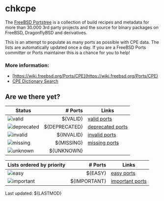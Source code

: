 # chkcpe

The [FreeBSD Portstree](https://cgit.freebsd.org/ports) is a collection of build recipes
and metadata for more than 30.000 3rd party projects and the source for binary packages on
FreeBSD, DragonflyBSD and derivatives.

This is an attempt to populate as many ports as possible with CPE data. The lists are
automatically updated once a day. If you are a FreeBSD Ports committer or Ports maintainer
this is a chance for you to help!

### More information:
* [https://wiki.freebsd.org/Ports/CPE](https://wiki.freebsd.org/Ports/CPE)
* [CPE Dictionary Search](http://web.nvd.nist.gov/view/cpe/search)


## Are we there yet?

| Status                                                    | # Ports      | Links                                                              |
| ----------------------------------------------------------| -----------: | ------------------------------------------------------------------ |
| ![valid](https://img.shields.io/badge/valid-brightgreen)  | ${VALID}     | [valid ports](https://github.com/decke/chkcpe/wiki/valid)          |
| ![deprecated](https://img.shields.io/badge/deprecated-red)| ${DEPRECATED}| [deprecated ports](https://github.com/decke/chkcpe/wiki/deprecated)|
| ![invalid](https://img.shields.io/badge/invalid-red)      | ${INVALID}   | [invalid ports](https://github.com/decke/chkcpe/wiki/invalid)      |
| ![missing](https://img.shields.io/badge/missing-orange)   | ${MISSING}   | [missing ports](https://github.com/decke/chkcpe/wiki/missing)      |
| ![unknown](https://img.shields.io/badge/unknown-grey)     | ${UNKNOWN}   | |


| Lists ordered by priority                                 | # Ports      | Links                                                            |
| ----------------------------------------------------------| -----------: | ---------------------------------------------------------------- |
| ![easy](https://img.shields.io/badge/easy-brightgreen)    | ${EASY}      | [easy ports](https://github.com/decke/chkcpe/wiki/easy)          |
| ![important](https://img.shields.io/badge/important-blue) | ${IMPORTANT} | [important ports](https://github.com/decke/chkcpe/wiki/important)|

Last updated: ${LASTMOD}
